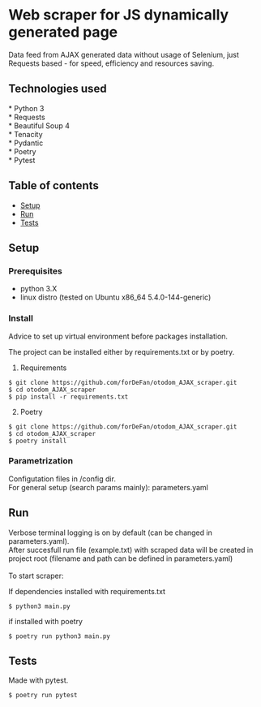 <h1>Web scraper for JS dynamically generated page</h1>

Data feed from AJAX generated data without usage of Selenium, just Requests based - for speed, efficiency and resources saving.

<h2>Technologies used</h2>
* Python 3<br>
* Requests<br>
* Beautiful Soup 4<br>
* Tenacity<br>
* Pydantic<br>
* Poetry<br>
* Pytest


## Table of contents

* [Setup](#setup)
* [Run](#run)
* [Tests](#tests)

## Setup

### Prerequisites

* python 3.X
* linux distro (tested on Ubuntu x86_64 5.4.0-144-generic)


### Install

Advice to set up virtual environment before packages installation.

The project can be installed either by requirements.txt or by poetry.

1. Requirements

```
$ git clone https://github.com/forDeFan/otodom_AJAX_scraper.git
$ cd otodom_AJAX_scraper
$ pip install -r requirements.txt
```

2. Poetry

```
$ git clone https://github.com/forDeFan/otodom_AJAX_scraper.git
$ cd otodom_AJAX_scraper
$ poetry install
```

### Parametrization

Configutation files in /config dir.
<br>
For general setup (search params mainly): parameters.yaml<br>


## Run

Verbose terminal logging is on by default (can be changed in parameters.yaml).<br>
After succesfull run file (example.txt) with scraped data will be created in project root (filename and path can be defined in parameters.yaml)
<br><br>
To start scraper:

If dependencies installed with requirements.txt

```
$ python3 main.py
```
if installed with poetry
```
$ poetry run python3 main.py
```

## Tests

Made with pytest.

```
$ poetry run pytest
```